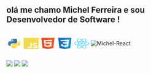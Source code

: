 ## olá me chamo Michel Ferreira e sou Desenvolvedor de Software !

<div style="display: inline_block"><br>  <img align="center" alt="Michel-Python" height="30" width="40" src="https://raw.githubusercontent.com/devicons/devicon/master/icons/python/python-original.svg">
  <img align="center" alt="Michel-Js" height="30" width="40" src="https://raw.githubusercontent.com/devicons/devicon/master/icons/javascript/javascript-plain.svg">
  <img align="center" alt="Michel-HTML" height="30" width="40" src="https://raw.githubusercontent.com/devicons/devicon/master/icons/html5/html5-original.svg">
  <img align="center" alt="Michel-CSS" height="30" width="40" src="https://raw.githubusercontent.com/devicons/devicon/master/icons/css3/css3-original.svg">
  <img align="center" alt="Michel-React" height="30" width="40" src="https://raw.githubusercontent.com/devicons/devicon/master/icons/react/react-original.svg">
  <img align="center" alt="Michel-React" height="30" width="40" src= "https://cdn.jsdelivr.net/gh/devicons/devicon/icons/laravel/laravel-plain.svg">
</div>

  ##
 
<div> 
  <a href = "mailto:michel.fvc@hotmail.com"><img src="https://img.shields.io/badge/-Gmail-%23333?style=for-the-badge&logo=gmail&logoColor=white" target="_blank"></a>
  <a href="https://www.instagram.com/michelfviana/" target="_blank"><img src="https://img.shields.io/badge/-Instagram-%23E4405F?style=for-the-badge&logo=instagram&logoColor=white" target="_blank"></a>
  <a href="https://www.linkedin.com/in/michel-ferreira-429b17225/" target="_blank"><img src="https://img.shields.io/badge/-LinkedIn-%230077B5?style=for-the-badge&logo=linkedin&logoColor=white" target="_blank"></a> 
</div>
